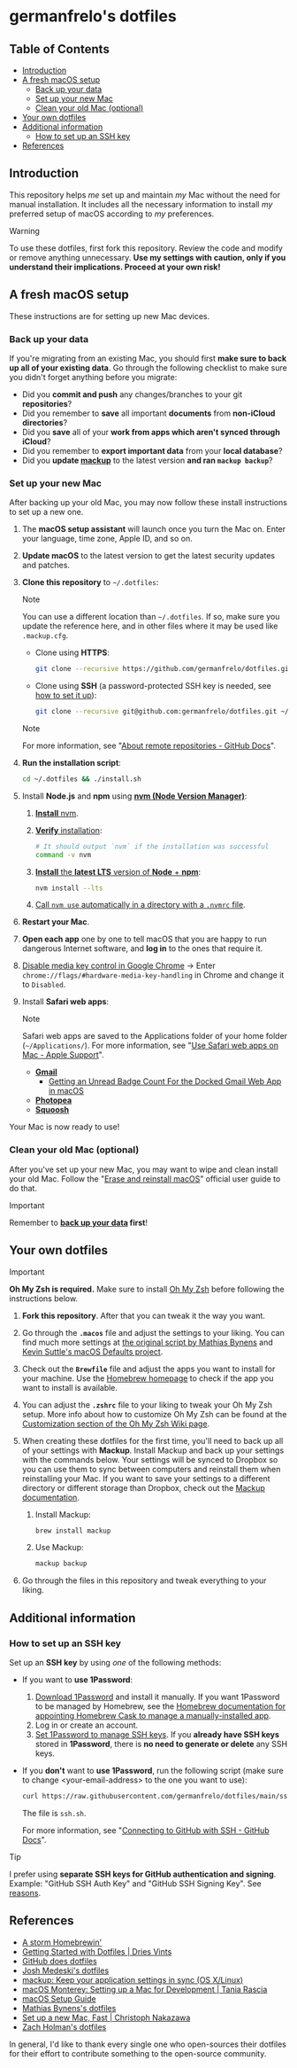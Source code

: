 <!-- omit from toc -->
# germanfrelo's dotfiles

<!-- omit from toc -->
## Table of Contents

- [Introduction](#introduction)
- [A fresh macOS setup](#a-fresh-macos-setup)
  - [Back up your data](#back-up-your-data)
  - [Set up your new Mac](#set-up-your-new-mac)
  - [Clean your old Mac (optional)](#clean-your-old-mac-optional)
- [Your own dotfiles](#your-own-dotfiles)
- [Additional information](#additional-information)
  - [How to set up an SSH key](#how-to-set-up-an-ssh-key)
- [References](#references)

## Introduction

This repository helps _me_ set up and maintain _my_ Mac without the need for manual installation. It includes all the necessary information to install _my_ preferred setup of macOS according to _my_ preferences.

> [!WARNING]
> To use these dotfiles, first fork this repository. Review the code and modify or remove anything unnecessary. **Use my settings with caution, only if you understand their implications. Proceed at your own risk!**

## A fresh macOS setup

These instructions are for setting up new Mac devices.

### Back up your data

If you're migrating from an existing Mac, you should first **make sure to back up all of your existing data**. Go through the following checklist to make sure you didn't forget anything before you migrate:

- Did you **commit and push** any changes/branches to your git **repositories**?
- Did you remember to **save** all important **documents** from **non-iCloud directories**?
- Did you **save** all of your **work from apps which aren't synced through iCloud**?
- Did you remember to **export important data** from your **local database**?
- Did you **update [mackup](https://github.com/lra/mackup)** to the latest version **and ran `mackup backup`**?

### Set up your new Mac

After backing up your old Mac, you may now follow these install instructions to set up a new one.

1. The **macOS setup assistant** will launch once you turn the Mac on. Enter your language, time zone, Apple ID, and so on.

2. **Update macOS** to the latest version to get the latest security updates and patches.

3. **Clone this repository** to `~/.dotfiles`:

   > [!NOTE]
   > You can use a different location than `~/.dotfiles`. If so, make sure you update the reference here, and in other files where it may be used like `.mackup.cfg`.

   - Clone using **HTTPS**:

     ```zsh
     git clone --recursive https://github.com/germanfrelo/dotfiles.git ~/.dotfiles
     ```

   - Clone using **SSH** (a password-protected SSH key is needed, see [how to set it up](#how-to-set-up-an-ssh-key)):

     ```zsh
     git clone --recursive git@github.com:germanfrelo/dotfiles.git ~/.dotfiles
     ```

   > [!NOTE]
   > For more information, see "[About remote repositories - GitHub Docs](https://docs.github.com/en/get-started/getting-started-with-git/about-remote-repositories)".

4. **Run the installation script**:

   ```zsh
   cd ~/.dotfiles && ./install.sh
   ```

5. Install **Node.js** and **npm** using [**nvm (Node Version Manager)**](https://github.com/nvm-sh/nvm):

   1. [**Install** nvm](https://github.com/nvm-sh/nvm#install--update-script).

   2. [**Verify** installation](https://github.com/nvm-sh/nvm#verify-installation):

      ```zsh
      # It should output `nvm` if the installation was successful
      command -v nvm
      ```

   3. [**Install** the **latest LTS** version of **Node** + **npm**](https://github.com/nvm-sh/nvm#long-term-support):

      ```zsh
      nvm install --lts
      ```

   4. [Call `nvm use` automatically in a directory with a `.nvmrc` file](https://github.com/nvm-sh/nvm#calling-nvm-use-automatically-in-a-directory-with-a-nvmrc-file).

6. **Restart your Mac**.

7. **Open each app** one by one to tell macOS that you are happy to run dangerous Internet software, and **log in** to the ones that require it.

8. [Disable media key control in Google Chrome](https://www.omgchrome.com/chrome-google-music-media-keys/) → Enter `chrome://flags/#hardware-media-key-handling` in Chrome and change it to `Disabled`.

9. Install **Safari web apps**:

   > [!NOTE]
   > Safari web apps are saved to the Applications folder of your home folder (`~/Applications/`). For more information, see "[Use Safari web apps on Mac - Apple Support](https://support.apple.com/104996)".

   - [**Gmail**](https://mail.google.com/mail)
     - [Getting an Unread Badge Count For the Docked Gmail Web App in macOS](https://blog.jim-nielsen.com/2023/unread-badge-macos-safari-web-app)
   - [**Photopea**](https://www.photopea.com)
   - [**Squoosh**](https://squoosh.app)

Your Mac is now ready to use!

### Clean your old Mac (optional)

After you've set up your new Mac, you may want to wipe and clean install your old Mac. Follow the "[Erase and reinstall macOS](https://support.apple.com/guide/mac-help/erase-and-reinstall-macos-mh27903/mac)" official user guide to do that.

> [!IMPORTANT]
> Remember to **[back up your data](#back-up-your-data) first**!

## Your own dotfiles

> [!IMPORTANT]
> **Oh My Zsh is required.**
> Make sure to install [Oh My Zsh](https://github.com/ohmyzsh/ohmyzsh) before following the instructions below.

1. **Fork this repository**. After that you can tweak it the way you want.

2. Go through the **`.macos`** file and adjust the settings to your liking. You can find much more settings at [the original script by Mathias Bynens](https://github.com/mathiasbynens/dotfiles/blob/master/.macos) and [Kevin Suttle's macOS Defaults project](https://github.com/kevinSuttle/MacOS-Defaults).

3. Check out the **`Brewfile`** file and adjust the apps you want to install for your machine. Use the [Homebrew homepage](https://brew.sh) to check if the app you want to install is available.

4. You can adjust the **`.zshrc`** file to your liking to tweak your Oh My Zsh setup. More info about how to customize Oh My Zsh can be found at the [Customization section of the Oh My Zsh Wiki page](https://github.com/ohmyzsh/ohmyzsh/wiki/Customization).

5. When creating these dotfiles for the first time, you'll need to back up all of your settings with **Mackup**. Install Mackup and back up your settings with the commands below. Your settings will be synced to Dropbox so you can use them to sync between computers and reinstall them when reinstalling your Mac. If you want to save your settings to a different directory or different storage than Dropbox, check out the [Mackup documentation](https://github.com/lra/mackup/blob/master/doc/README.md#storage).

   1. Install Mackup:

      ```zsh
      brew install mackup
      ```

   2. Use Mackup:

      ```zsh
      mackup backup
      ```

6. Go through the files in this repository and tweak everything to your liking.

## Additional information

### How to set up an SSH key

Set up an **SSH key** by using _one_ of the following methods:

- If you want to **use 1Password**:

  1. [Download 1Password](https://1password.com/downloads) and install it manually. If you want 1Password to be managed by Homebrew, see the [Homebrew documentation for appointing Homebrew Cask to manage a manually-installed app](https://docs.brew.sh/Tips-N'-Tricks#appoint-homebrew-cask-to-manage-a-manually-installed-app).
  2. Log in or create an account.
  3. [Set 1Password to manage SSH keys](https://developer.1password.com/docs/ssh). If you **already have SSH keys** stored in **1Password**, there is **no need to generate or delete** any SSH keys.

- If you **don't** want to **use 1Password**, run the following script (make sure to change \<your-email-address\> to the one you want to use):

  ```zsh
  curl https://raw.githubusercontent.com/germanfrelo/dotfiles/main/ssh.sh | sh -s "<your-email-address>"
  ```

  The file is `ssh.sh`.

  For more information, see "[Connecting to GitHub with SSH - GitHub Docs](https://docs.github.com/en/authentication/connecting-to-github-with-ssh)".

> [!TIP]
> I prefer using **separate SSH keys for GitHub authentication and signing**. Example: "GitHub SSH Auth Key" and "GitHub SSH Signing Key". See [reasons](https://stackoverflow.com/a/75795971).

## References

- [A storm Homebrewin'](https://speakerdeck.com/anahkiasen/a-storm-homebrewin)
- [Getting Started with Dotfiles | Dries Vints](https://driesvints.com/blog/getting-started-with-dotfiles)
- [GitHub does dotfiles](https://dotfiles.github.io)
- [Josh Medeski's dotfiles](https://github.com/joshmedeski/dotfiles)
- [mackup: Keep your application settings in sync (OS X/Linux)](https://github.com/lra/mackup)
- [macOS Monterey: Setting up a Mac for Development | Tania Rascia](https://www.taniarascia.com/setting-up-a-brand-new-mac-for-development)
- [macOS Setup Guide](https://sourabhbajaj.com/mac-setup)
- [Mathias Bynens's dotfiles](https://github.com/mathiasbynens/dotfiles)
- [Set up a new Mac, Fast | Christoph Nakazawa](https://cpojer.net/posts/set-up-a-new-mac-fast)
- [Zach Holman's dotfiles](https://github.com/holman/dotfiles)

In general, I'd like to thank every single one who open-sources their dotfiles for their effort to contribute something to the open-source community.
